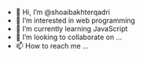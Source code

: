 - 👋 Hi, I’m @shoaibakhterqadri
- 👀 I’m interested in web programming
- 🌱 I’m currently learning JavaScript
- 💞️ I’m looking to collaborate on ...
- 📫 How to reach me ...

<!---
shoaibakhterqadri/shoaibakhterqadri is a ✨ special ✨ repository because its `README.md` (this file) appears on your GitHub profile.
You can click the Preview link to take a look at your changes.
--->
